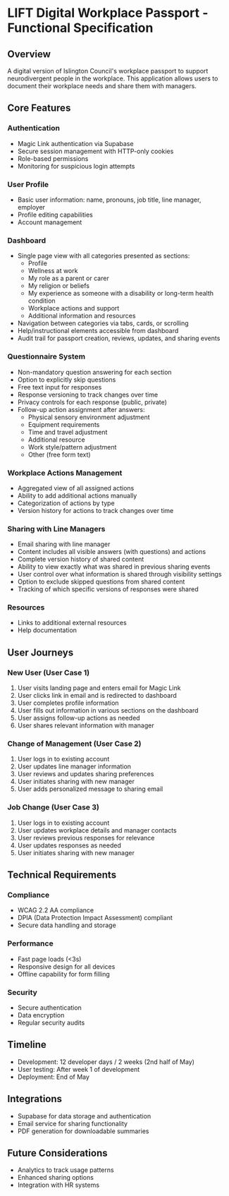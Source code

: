 # LIFT Digital Workplace Passport - Functional Specification

## Overview
A digital version of Islington Council's workplace passport to support neurodivergent people in the workplace. This application allows users to document their workplace needs and share them with managers.

## Core Features

### Authentication
- Magic Link authentication via Supabase
- Secure session management with HTTP-only cookies
- Role-based permissions
- Monitoring for suspicious login attempts

### User Profile
- Basic user information: name, pronouns, job title, line manager, employer
- Profile editing capabilities
- Account management

### Dashboard
- Single page view with all categories presented as sections:
  - Profile
  - Wellness at work
  - My role as a parent or carer
  - My religion or beliefs
  - My experience as someone with a disability or long-term health condition
  - Workplace actions and support
  - Additional information and resources
- Navigation between categories via tabs, cards, or scrolling
- Help/instructional elements accessible from dashboard
- Audit trail for passport creation, reviews, updates, and sharing events

### Questionnaire System
- Non-mandatory question answering for each section
- Option to explicitly skip questions
- Free text input for responses
- Response versioning to track changes over time
- Privacy controls for each response (public, private)
- Follow-up action assignment after answers:
  - Physical sensory environment adjustment
  - Equipment requirements
  - Time and travel adjustment
  - Additional resource
  - Work style/pattern adjustment
  - Other (free form text)

### Workplace Actions Management
- Aggregated view of all assigned actions
- Ability to add additional actions manually
- Categorization of actions by type
- Version history for actions to track changes over time

### Sharing with Line Managers
- Email sharing with line manager
- Content includes all visible answers (with questions) and actions
- Complete version history of shared content
- Ability to view exactly what was shared in previous sharing events
- User control over what information is shared through visibility settings
- Option to exclude skipped questions from shared content
- Tracking of which specific versions of responses were shared

### Resources
- Links to additional external resources
- Help documentation

## User Journeys

### New User (User Case 1)
1. User visits landing page and enters email for Magic Link
2. User clicks link in email and is redirected to dashboard
3. User completes profile information
4. User fills out information in various sections on the dashboard
5. User assigns follow-up actions as needed
6. User shares relevant information with manager

### Change of Management (User Case 2)
1. User logs in to existing account
2. User updates line manager information
3. User reviews and updates sharing preferences
4. User initiates sharing with new manager
5. User adds personalized message to sharing email

### Job Change (User Case 3)
1. User logs in to existing account
2. User updates workplace details and manager contacts
3. User reviews previous responses for relevance
4. User updates responses as needed
5. User initiates sharing with new manager

## Technical Requirements

### Compliance
- WCAG 2.2 AA compliance
- DPIA (Data Protection Impact Assessment) compliant
- Secure data handling and storage

### Performance
- Fast page loads (<3s)
- Responsive design for all devices
- Offline capability for form filling

### Security
- Secure authentication
- Data encryption
- Regular security audits

## Timeline
- Development: 12 developer days / 2 weeks (2nd half of May)
- User testing: After week 1 of development
- Deployment: End of May

## Integrations
- Supabase for data storage and authentication
- Email service for sharing functionality
- PDF generation for downloadable summaries

## Future Considerations
- Analytics to track usage patterns
- Enhanced sharing options
- Integration with HR systems